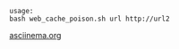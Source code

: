 ```
usage:
bash web_cache_poison.sh url http://url2
```
[asciinema.org](https://asciinema.org/a/304229)
